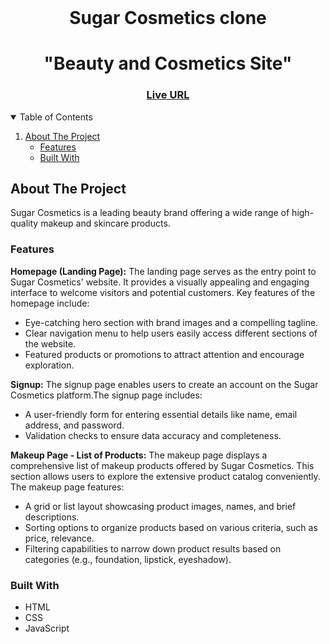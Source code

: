 <!-- PROJECT LOGO -->
<br />
<h1 align="center" >
    Sugar Cosmetics clone
</h1>

<h1 align="center">"Beauty and Cosmetics Site"  </h1>
<h3 align="center">
	<a href="https://tourmaline-llama-a87a00.netlify.app/">Live URL</a>
</h3>
  
<!-- TABLE OF CONTENTS -->
<details open="open">
  <summary>Table of Contents</summary>
  <ol>
    <li>
      <a href="#about-the-project">About The Project</a>
      <ul>
        <li><a href="#features">Features</a></li>
        <li><a href="#built-with">Built With</a></li>
      </ul>
    </li>
  </ol>
</details>

<!-- ABOUT THE PROJECT -->

## About The Project

Sugar Cosmetics is a leading beauty brand offering a wide range of high-quality makeup and skincare products.


### Features

**Homepage (Landing Page):** The landing page serves as the entry point to Sugar Cosmetics' website. It provides a visually appealing and engaging interface to welcome visitors and potential customers. Key features of the homepage include:
<ul>
  <li>Eye-catching hero section with brand images and a compelling tagline. </li>
 <li>Clear navigation menu to help users easily access different sections of the website. </li>
<li>Featured products or promotions to attract attention and encourage exploration. </li>
</ul>

**Signup:** The signup page enables users to create an account on the Sugar Cosmetics platform.The signup page includes:
<ul>
  <li>A user-friendly form for entering essential details like name, email address, and password.</li>
 <li>Validation checks to ensure data accuracy and completeness. </li>
</ul>


**Makeup Page - List of Products:** The makeup page displays a comprehensive list of makeup products offered by Sugar Cosmetics. This section allows users to explore the extensive product catalog conveniently. The makeup page features:

<ul>
  <li>A grid or list layout showcasing product images, names, and brief descriptions.</li>
 <li>Sorting options to organize products based on various criteria, such as price, relevance.</li>
   <li>Filtering capabilities to narrow down product results based on categories (e.g., foundation, lipstick, eyeshadow).</li>
</ul>


### Built With
<ul>
  <li>HTML</li>
 <li>CSS</li>
   <li>JavaScript</li>
</ul>


